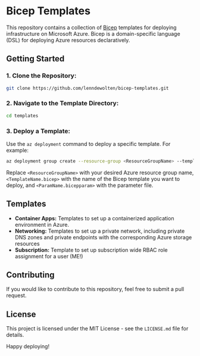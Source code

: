 # Bicep Templates

This repository contains a collection of [Bicep](https://github.com/Azure/bicep) templates for deploying infrastructure on Microsoft Azure. Bicep is a domain-specific language (DSL) for deploying Azure resources declaratively.

## Getting Started

### 1. Clone the Repository:

```bash
git clone https://github.com/lenndewolten/bicep-templates.git
```

### 2. Navigate to the Template Directory:

```bash
cd templates
```

### 3. Deploy a Template:

Use the `az deployment` command to deploy a specific template. For example:

```bash
az deployment group create --resource-group <ResourceGroupName> --template-file <TemplateName.bicep> --parameters <ParamName.bicepparam>
```

Replace `<ResourceGroupName>` with your desired Azure resource group name, `<TemplateName.bicep>` with the name of the Bicep template you want to deploy, and `<ParamName.bicepparam>` with the parameter file.

## Templates

- **Container Apps:** Templates to set up a containerized application environment in Azure.
- **Networking:** Templates to set up a private network, including private DNS zones and private endpoints with the corresponding Azure storage resources
- **Subscription:** Template to set up subscription wide RBAC role assignment for a user (ME!)

## Contributing

If you would like to contribute to this repository, feel free to submit a pull request.

## License

This project is licensed under the MIT License - see the `LICENSE.md` file for details.

Happy deploying!
